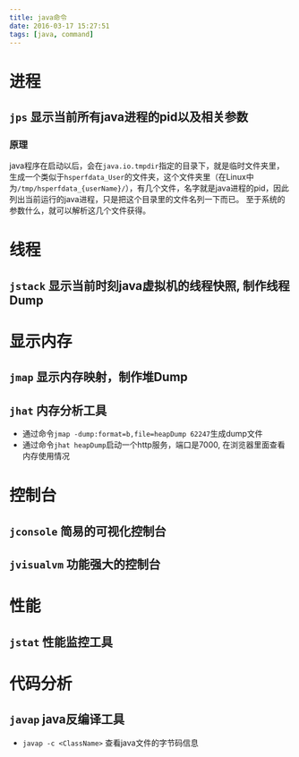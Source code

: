 ```yaml
---
title: java命令
date: 2016-03-17 15:27:51
tags: [java, command]
---
```


# 进程
## `jps` 显示当前所有java进程的pid以及相关参数
### 原理
java程序在启动以后，会在`java.io.tmpdir`指定的目录下，就是临时文件夹里，生成一个类似于`hsperfdata_User`的文件夹，这个文件夹里（在Linux中为`/tmp/hsperfdata_{userName}/`），有几个文件，名字就是java进程的pid，因此列出当前运行的java进程，只是把这个目录里的文件名列一下而已。 至于系统的参数什么，就可以解析这几个文件获得。

# 线程
## `jstack` 显示当前时刻java虚拟机的线程快照, 制作线程Dump

# 显示内存
## `jmap` 显示内存映射，制作堆Dump
## `jhat` 内存分析工具
* 通过命令`jmap -dump:format=b,file=heapDump 62247`生成dump文件
* 通过命令`jhat heapDump`启动一个http服务，端口是7000, 在浏览器里面查看内存使用情况

# 控制台
## `jconsole` 简易的可视化控制台
## `jvisualvm` 功能强大的控制台

# 性能
## `jstat` 性能监控工具

# 代码分析
## `javap` java反编译工具
* `javap -c <ClassName>` 查看java文件的字节码信息
